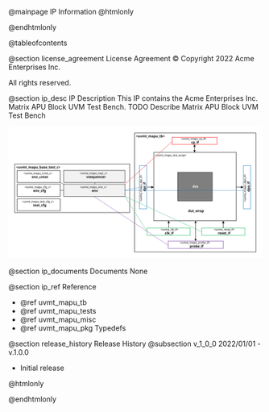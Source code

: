 @mainpage IP Information
@htmlonly
<div class="autonumbering">
@endhtmlonly



@tableofcontents



@section license_agreement License Agreement
© Copyright 2022 Acme Enterprises Inc.

All rights reserved.



@section ip_desc IP Description
This IP contains the Acme Enterprises Inc. Matrix APU Block UVM Test Bench.
TODO Describe Matrix APU Block UVM Test Bench

![Matrix APU Block UVM Test Bench Block Diagram](tb_block_diagram.svg)


@section ip_documents Documents
None


@section ip_ref Reference
 * @ref uvmt_mapu_tb
 * @ref uvmt_mapu_tests
 * @ref uvmt_mapu_misc
 * @ref uvmt_mapu_pkg Typedefs





@section release_history Release History
@subsection v_1_0_0 2022/01/01 - v.1.0.0
- Initial release



@htmlonly
</div>
@endhtmlonly